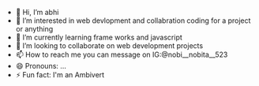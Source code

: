 - 👋 Hi, I’m abhi
- 👀 I’m interested in web devlopment and collabration coding for a project or anything
- 🌱 I’m currently learning frame works and javascript
- 💞️ I’m looking to collaborate on web development projects
- 📫 How to reach me you can message on IG:@nobi__nobita__523
- 😄 Pronouns: ...
- ⚡ Fun fact: I'm an Ambivert

<!---
nobi523/nobi523 is a ✨ special ✨ repository because its `README.md` (this file) appears on your GitHub profile.
You can click the Preview link to take a look at your changes.
--->
